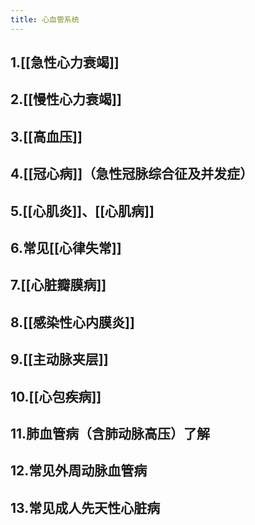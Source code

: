 ```yaml
---
title: 心血管系统
---
```


## 1.[[急性心力衰竭]]

## 2.[[慢性心力衰竭]]

## 3.[[高血压]]

## 4.[[冠心病]]（急性冠脉综合征及并发症）

## 5.[[心肌炎]]、[[心肌病]]

## 6.常见[[心律失常]]

## 7.[[心脏瓣膜病]]

## 8.[[感染性心内膜炎]]

## 9.[[主动脉夹层]]

## 10.[[心包疾病]]

## 11.肺血管病（含肺动脉高压）了解

## 12.常见外周动脉血管病

## 13.常见成人先天性心脏病
